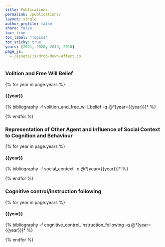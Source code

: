 ```yaml
---
title: Publications
permalink: /publications/
layout: single
author_profile: false
share: false
toc: true
toc_label: "Topics"
toc_sticky: true
years: [2021, 2020, 2019, 2018]
page_js:
  - /assets/js/drop-down-effect.js
---
```


<h3  id="volition_and_free_will_belief">Volition and Free Will Belief</h3>

{% for year in page.years %}

<h4 id="{{year}}">{{year}}</h4>
{% bibliography -f volition_and_free_will_belief -q @*[year={{year}}]* %}

{% endfor %}


<h3  id="social_context">Representation of Other Agent and Influence of Social Context to Cognition and Behaviour</h3>

{% for year in page.years %}

<h4 id="{{year}}">{{year}}</h4>
{% bibliography -f social_context -q @*[year={{year}}]* %}

{% endfor %}

<h3  id="cognitive_control_instruction_following">Cognitive control/instruction following</h3>

{% for year in page.years %}

<h4 id="{{year}}">{{year}}</h4>
{% bibliography -f cognitive_control_instruction_following -q @*[year={{year}}]* %}

{% endfor %}
